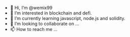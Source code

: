 - 👋 Hi, I’m @wemix99
- 👀 I’m interested in blockchain and defi.
- 🌱 I’m currently learning javascript, node.js and solidity.
- 💞️ I’m looking to collaborate on ...
- 📫 How to reach me ...

<!---
wemix99/wemix99 is a ✨ special ✨ repository because its `README.md` (this file) appears on your GitHub profile.
You can click the Preview link to take a look at your changes.
--->
